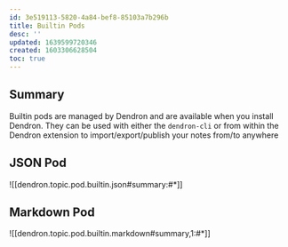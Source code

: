 ```yaml
---
id: 3e519113-5820-4a84-bef8-85103a7b296b
title: Builtin Pods
desc: ''
updated: 1639599720346
created: 1603306628504
toc: true
---
```


## Summary
Builtin pods are managed by Dendron and are available when you install Dendron. They can be used with either the `dendron-cli` or from within the Dendron extension to import/export/publish your notes from/to anywhere

## JSON Pod

![[dendron.topic.pod.builtin.json#summary:#*]]

## Markdown Pod

![[dendron.topic.pod.builtin.markdown#summary,1:#*]]

